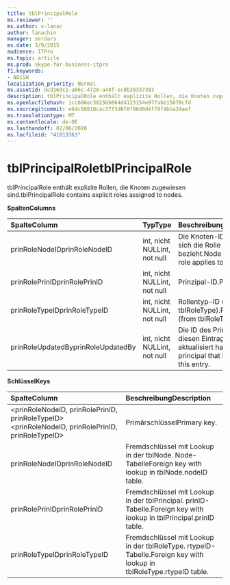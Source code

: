 ```yaml
---
title: tblPrincipalRole
ms.reviewer: ''
ms.author: v-lanac
author: lanachin
manager: serdars
ms.date: 3/9/2015
audience: ITPro
ms.topic: article
ms.prod: skype-for-business-itpro
f1.keywords:
- NOCSH
localization_priority: Normal
ms.assetid: dcd16dc1-a66c-4720-a48f-ec8b28337383
description: tblPrincipalRole enthält explizite Rollen, die Knoten zugewiesen sind.
ms.openlocfilehash: 1cc606ec3825bb664d4123154e97fabb15678cfd
ms.sourcegitcommit: e64c50818cac37f3d6f0f96d0d4ff0f4bba24aef
ms.translationtype: MT
ms.contentlocale: de-DE
ms.lasthandoff: 02/06/2020
ms.locfileid: "41813363"
---
```

# <a name="tblprincipalrole"></a><span data-ttu-id="ce6d3-103">tblPrincipalRole</span><span class="sxs-lookup"><span data-stu-id="ce6d3-103">tblPrincipalRole</span></span>
 
<span data-ttu-id="ce6d3-104">tblPrincipalRole enthält explizite Rollen, die Knoten zugewiesen sind.</span><span class="sxs-lookup"><span data-stu-id="ce6d3-104">tblPrincipalRole contains explicit roles assigned to nodes.</span></span>
  
<span data-ttu-id="ce6d3-105">**Spalten**</span><span class="sxs-lookup"><span data-stu-id="ce6d3-105">**Columns**</span></span>

|<span data-ttu-id="ce6d3-106">**Spalte**</span><span class="sxs-lookup"><span data-stu-id="ce6d3-106">**Column**</span></span>|<span data-ttu-id="ce6d3-107">**Typ**</span><span class="sxs-lookup"><span data-stu-id="ce6d3-107">**Type**</span></span>|<span data-ttu-id="ce6d3-108">**Beschreibung**</span><span class="sxs-lookup"><span data-stu-id="ce6d3-108">**Description**</span></span>|
|:-----|:-----|:-----|
|<span data-ttu-id="ce6d3-109">prinRoleNodeID</span><span class="sxs-lookup"><span data-stu-id="ce6d3-109">prinRoleNodeID</span></span>  <br/> |<span data-ttu-id="ce6d3-110">int, nicht NULL</span><span class="sxs-lookup"><span data-stu-id="ce6d3-110">int, not null</span></span>  <br/> |<span data-ttu-id="ce6d3-111">Die Knoten-ID, auf die sich die Rolle bezieht.</span><span class="sxs-lookup"><span data-stu-id="ce6d3-111">Node ID that the role applies to.</span></span>  <br/> |
|<span data-ttu-id="ce6d3-112">prinRolePrinID</span><span class="sxs-lookup"><span data-stu-id="ce6d3-112">prinRolePrinID</span></span>  <br/> |<span data-ttu-id="ce6d3-113">int, nicht NULL</span><span class="sxs-lookup"><span data-stu-id="ce6d3-113">int, not null</span></span>  <br/> |<span data-ttu-id="ce6d3-114">Prinzipal-ID.</span><span class="sxs-lookup"><span data-stu-id="ce6d3-114">Principal ID.</span></span>  <br/> |
|<span data-ttu-id="ce6d3-115">prinRoleTypeID</span><span class="sxs-lookup"><span data-stu-id="ce6d3-115">prinRoleTypeID</span></span>  <br/> |<span data-ttu-id="ce6d3-116">int, nicht NULL</span><span class="sxs-lookup"><span data-stu-id="ce6d3-116">int, not null</span></span>  <br/> |<span data-ttu-id="ce6d3-117">Rollentyp-ID (aus tblRoleType).</span><span class="sxs-lookup"><span data-stu-id="ce6d3-117">Role type ID (from tblRoleType).</span></span>  <br/> |
|<span data-ttu-id="ce6d3-118">prinRoleUpdatedBy</span><span class="sxs-lookup"><span data-stu-id="ce6d3-118">prinRoleUpdatedBy</span></span>  <br/> |<span data-ttu-id="ce6d3-119">int, nicht NULL</span><span class="sxs-lookup"><span data-stu-id="ce6d3-119">int, not null</span></span>  <br/> |<span data-ttu-id="ce6d3-120">Die ID des Prinzipals, der diesen Eintrag zuletzt aktualisiert hat.</span><span class="sxs-lookup"><span data-stu-id="ce6d3-120">ID of the principal that last updated this entry.</span></span>  <br/> |
   
<span data-ttu-id="ce6d3-121">**Schlüssel**</span><span class="sxs-lookup"><span data-stu-id="ce6d3-121">**Keys**</span></span>

|<span data-ttu-id="ce6d3-122">**Spalte**</span><span class="sxs-lookup"><span data-stu-id="ce6d3-122">**Column**</span></span>|<span data-ttu-id="ce6d3-123">**Beschreibung**</span><span class="sxs-lookup"><span data-stu-id="ce6d3-123">**Description**</span></span>|
|:-----|:-----|
|<span data-ttu-id="ce6d3-124">\<prinRoleNodeID, prinRolePrinID, prinRoleTypeID\></span><span class="sxs-lookup"><span data-stu-id="ce6d3-124">\<prinRoleNodeID, prinRolePrinID, prinRoleTypeID\></span></span>  <br/> |<span data-ttu-id="ce6d3-125">Primärschlüssel</span><span class="sxs-lookup"><span data-stu-id="ce6d3-125">Primary key.</span></span>  <br/> |
|<span data-ttu-id="ce6d3-126">prinRoleNodeID</span><span class="sxs-lookup"><span data-stu-id="ce6d3-126">prinRoleNodeID</span></span>  <br/> |<span data-ttu-id="ce6d3-127">Fremdschlüssel mit Lookup in der tblNode. Node-Tabelle</span><span class="sxs-lookup"><span data-stu-id="ce6d3-127">Foreign key with lookup in tblNode.nodeID table.</span></span>  <br/> |
|<span data-ttu-id="ce6d3-128">prinRolePrinID</span><span class="sxs-lookup"><span data-stu-id="ce6d3-128">prinRolePrinID</span></span>  <br/> |<span data-ttu-id="ce6d3-129">Fremdschlüssel mit Lookup in der tblPrincipal. prinID-Tabelle.</span><span class="sxs-lookup"><span data-stu-id="ce6d3-129">Foreign key with lookup in tblPrincipal.prinID table.</span></span>  <br/> |
|<span data-ttu-id="ce6d3-130">prinRoleTypeID</span><span class="sxs-lookup"><span data-stu-id="ce6d3-130">prinRoleTypeID</span></span>  <br/> |<span data-ttu-id="ce6d3-131">Fremdschlüssel mit Lookup in der tblRoleType. rtypeID-Tabelle.</span><span class="sxs-lookup"><span data-stu-id="ce6d3-131">Foreign key with lookup in tblRoleType.rtypeID table.</span></span>  <br/> |
   

